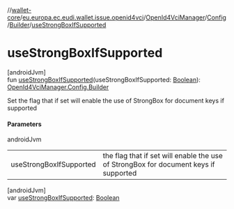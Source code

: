 //[wallet-core](../../../../../index.md)/[eu.europa.ec.eudi.wallet.issue.openid4vci](../../../index.md)/[OpenId4VciManager](../../index.md)/[Config](../index.md)/[Builder](index.md)/[useStrongBoxIfSupported](use-strong-box-if-supported.md)

# useStrongBoxIfSupported

[androidJvm]\
fun [useStrongBoxIfSupported](use-strong-box-if-supported.md)(useStrongBoxIfSupported: [Boolean](https://kotlinlang.org/api/latest/jvm/stdlib/kotlin/-boolean/index.html)): [OpenId4VciManager.Config.Builder](index.md)

Set the flag that if set will enable the use of StrongBox for document keys if supported

#### Parameters

androidJvm

| | |
|---|---|
| useStrongBoxIfSupported | the flag that if set will enable the use of StrongBox for document keys if supported |

[androidJvm]\
var [useStrongBoxIfSupported](use-strong-box-if-supported.md): [Boolean](https://kotlinlang.org/api/latest/jvm/stdlib/kotlin/-boolean/index.html)
